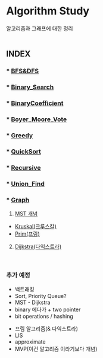 # Algorithm Study

알고리즘과 그래프에 대한 정리
<br><br>


## INDEX  

### * [BFS&DFS](BFS%26DFS.md)
### * [Binary_Search](Binaray_Search.md)
### * [BinaryCoefficient](BinaryCoefficient(이항계수).md)
### * [Boyer_Moore_Vote](Boyer_Moore_Vote.md)
### * [Greedy](Greedy.md)
### * [QuickSort](QuickSort.md)
### * [Recursive](Recursive.md)
### * [Union_Find](Union_Find.md)<br>

### * [Graph](./Graph/)
1. [MST 개념](Graph/MST.md)
  - [Kruskal(크루스칼)](Graph/Kruskal.md)
  - [Prim(프림)](Graph/Prim.md)
2. [Dijkstra(다익스트라)](Graph/Dijkstra.md)


<br>

### 추가 예정
- 백트래킹
- Sort, Priority Queue?
- MST - Dijkstra
- binary 에다가 + two pointer
- bit operations / hashing


+ 프림 알고리즘(& 다익스트라)
+ LIS
+ approximate
+ MVP(이건 알고리즘 이라기보다 개념)
